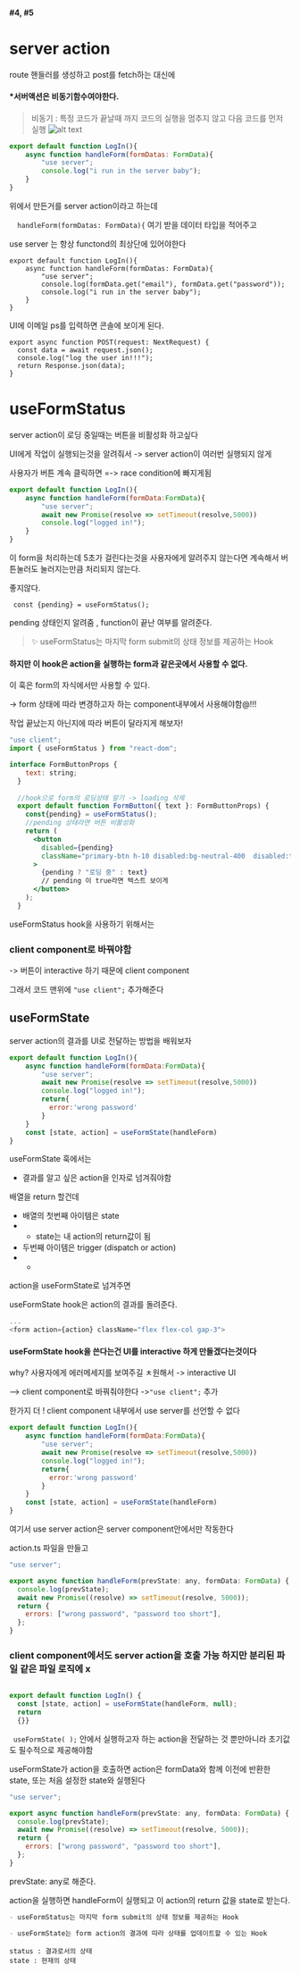 #### #4, #5

# server action

route 핸들러를 생성하고 post를 fetch하는 대신에

#### *서버액션은 비동기함수여야한다.
> 비동기 :  특정 코드가 끝날때 까지 코드의 실행을 멈추지 않고 다음 코드를 먼저 실행
![alt text](image.png)

``` jsx
export default function LogIn(){
    async function handleForm(formDatas: FormData){
        "use server";
        console.log("i run in the server baby");
    }
}
```
위에서 만든거를 server action이라고 하는데

```  handleForm(formDatas: FormData){``` 여기 받을 데이터 타입을 적어주고

use server 는 항상 functond의 최상단에 있어야한다

``` tsx
export default function LogIn(){
    async function handleForm(formDatas: FormData){
        "use server";
        console.log(formData.get("email"), formData.get("password"));
        console.log("i run in the server baby");
    }
}
```
UI에 이메일 ps를 입력하면 콘솔에 보이게 된다.


``` tsx
export async function POST(request: NextRequest) {
  const data = await request.json();
  console.log("log the user in!!!");
  return Response.json(data);
}
```


# useFormStatus 

server action이 로딩 중일때는 버튼을 비활성화 하고싶다

UI에게 작업이 실행되는것을 알려줘서 -> server action이 여러번 실행되지 않게

사용자가 버튼 계속 클릭하면 =-> race condition에 빠지게됨

``` jsx
export default function LogIn(){
    async function handleForm(formData:FormData){
        "use server";
        await new Promise(resolve => setTimeout(resolve,5000))
        console.log("logged in!");
    }
}
```
이 form을 처리하는데 5초가 걸린다는것을 사용자에게 알려주지 않는다면
계속해서 버튼눌러도  눌러지는만큼 처리되지 않는다.

좋지않다.


``` const {pending} = useFormStatus();```

pending 상태인지 알려줌 , function이 끝난 여부를 알려준다.

> ✨ useFormStatus는 마지막 form submit의 상태 정보를 제공하는 Hook


#### 하지만 이 hook은 action을 실행하는 form과 같은곳에서 사용할 수 없다. 
이 훅은 form의 자식에서만 사용할 수 있다. 

-> form 상태에 따라 변경하고자 하는 component내부에서 사용해야함@!!!


작업 끝났는지 아닌지에 따라 버튼이 달라지게 해보자!

``` jsx
"use client";
import { useFormStatus } from "react-dom";

interface FormButtonProps {
    text: string;
  }
  
  //hook으로 form의 로딩상태 알기 -> loading 삭제
  export default function FormButton({ text }: FormButtonProps) {
    const{pending} = useFormStatus();
    //pending 상태라면 버튼 비활성화 
    return (
      <button
        disabled={pending}
        className="primary-btn h-10 disabled:bg-neutral-400  disabled:text-neutral-300 disabled:cursor-not-allowed"
      >
        {pending ? "로딩 중" : text}
        // pending 이 true라면 텍스트 보이게
      </button>
    );
  }
```

useFormStatus hook을 사용하기 위해서는

###  client component로 바꿔야함


-> 버튼이   interactive 하기 때문에 client component

그래서 코드 맨위에 ``` "use client"; ``` 추가해준다




## useFormState

server action의 결과를 UI로 전달하는 방법을 배워보자

``` jsx
export default function LogIn(){
    async function handleForm(formData:FormData){
        "use server";
        await new Promise(resolve => setTimeout(resolve,5000))
        console.log("logged in!");
        return{
          error:'wrong password'
        }
    }
    const [state, action] = useFormState(handleForm)
}
```
useFormState 훅에서는 
- 결과를 알고 싶은 action을 인자로 넘겨줘야함

배열을 return 할건데
- 배열의 첫번째 아이템은 state
- - state는 내 action의 return값이 됨
- 두번째 아이템은 trigger (dispatch or action)
- - 

action을 useFormState로 넘겨주면

useFormState hook은 action의 결과를 돌려준다. 


``` javascript
...
<form action={action} className="flex flex-col gap-3">
```


#### useFormState hook을 쓴다는건 UI를 interactive 하게 만들겠다는것이다
why? 사용자에게 에러메세지를 보여주길 ㅊ원해서 -> interactive UI

--> client component로 바꿔줘야한다
->``` "use client"; ```  추가


한가지 더 ! client component 내부에서 use server를 선언할 수 없다



``` jsx
export default function LogIn(){
    async function handleForm(formData:FormData){
        "use server";
        await new Promise(resolve => setTimeout(resolve,5000))
        console.log("logged in!");
        return{
          error:'wrong password'
        }
    }
    const [state, action] = useFormState(handleForm)
}
```

여기서 use server action은 server component안에서만 작동한다

action.ts 파일을 만들고

``` jsx
"use server";

export async function handleForm(prevState: any, formData: FormData) {
  console.log(prevState);
  await new Promise((resolve) => setTimeout(resolve, 5000));
  return {
    errors: ["wrong password", "password too short"],
  };
}
```
### client component에서도 server action을 호출 가능 하지만 분리된 파일 같은 파일 로직에 x



``` jsx

export default function LogIn() {
  const [state, action] = useFormState(handleForm, null);
  return 
  {}}

```
``` useFormState( );``` 안에서 
실행하고자 하는 action을 전달하는 것 뿐만아니라
초기값도 필수적으로 제공해야함


useFormState가 action을 호출하면
action은 formData와 함께
이전에 반환한 state, 또는 처음 설정한 state와 실행된다

``` jsx
"use server";

export async function handleForm(prevState: any, formData: FormData) {
  console.log(prevState);
  await new Promise((resolve) => setTimeout(resolve, 5000));
  return {
    errors: ["wrong password", "password too short"],
  };
}
```
prevState: any로 해준다.


action을 실행하면 handleForm이 실행되고 
이 action의 return 값을 state로 받는다.

``` md
- useFormStatus는 마지막 form submit의 상태 정보를 제공하는 Hook

- useFormState는 form action의 결과에 따라 상태를 업데이트할 수 있는 Hook
```

```
status : 결과로서의 상태
state : 현재의 상태
```
